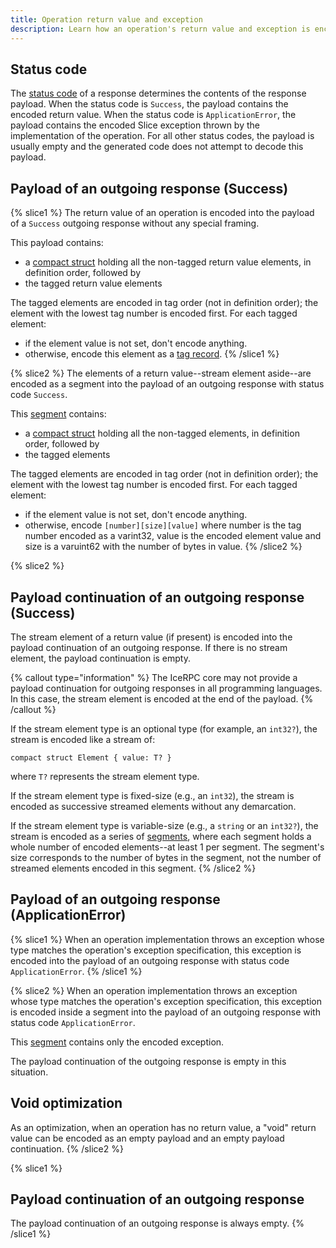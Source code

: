 ```yaml
---
title: Operation return value and exception
description: Learn how an operation's return value and exception is encoded with Slice.
---
```


## Status code

The [status code](../../icerpc-core/invocation/incoming-response#status-code) of a response determines the contents of
the response payload. When the status code is `Success`, the payload contains the encoded return value. When the status
code is `ApplicationError`, the payload contains the encoded Slice exception thrown by the implementation of the
operation. For all other status codes, the payload is usually empty and the generated code does not attempt to decode
this payload.

## Payload of an outgoing response (Success)

{% slice1 %}
The return value of an operation is encoded into the payload of a `Success` outgoing response without any special
framing.

This payload contains:

- a [compact struct](constructed-types#struct) holding all the non-tagged return value elements, in definition order,
    followed by
- the tagged return value elements

The tagged elements are encoded in tag order (not in definition order); the element with the lowest tag number is
encoded first. For each tagged element:

- if the element value is not set, don't encode anything.
- otherwise, encode this element as a [tag record](encoding-only-constructs#tag-record).
{% /slice1 %}

{% slice2 %}
The elements of a return value--stream element aside--are encoded as a segment into the payload of an outgoing response
with status code `Success`.

This [segment](encoding-only-constructs#segment) contains:

- a [compact struct](constructed-types#struct) holding all the non-tagged elements, in definition order,
    followed by
- the tagged elements

The tagged elements are encoded in tag order (not in definition order); the element with the lowest tag number is
encoded first. For each tagged element:

- if the element value is not set, don't encode anything.
- otherwise, encode `[number][size][value]` where number is the tag number encoded as a varint32, value is the encoded
element value and size is a varuint62 with the number of bytes in value.
{% /slice2 %}

{% slice2 %}

## Payload continuation of an outgoing response (Success)

The stream element of a return value (if present) is encoded into the payload continuation of an outgoing response. If
there is no stream element, the payload continuation is empty.

{% callout type="information" %}
The IceRPC core may not provide a payload continuation for outgoing responses in all programming languages. In this
case, the stream element is encoded at the end of the payload.
{% /callout %}

If the stream element type is an optional type (for example, an `int32?`), the stream is encoded like a stream of:

```slice
compact struct Element { value: T? }
```

where `T?` represents the stream element type.

If the stream element type is fixed-size (e.g., an `int32`), the stream is encoded as successive streamed elements
without any demarcation.

If the stream element type is variable-size (e.g., a `string` or an `int32?`), the stream is encoded as a series of
[segments](encoding-only-constructs#segment), where each segment holds a whole number of encoded elements--at
least 1 per segment. The segment's size corresponds to the number of bytes in the segment, not the number of streamed
elements encoded in this segment.
{% /slice2 %}

## Payload of an outgoing response (ApplicationError)

{% slice1 %}
When an operation implementation throws an exception whose type matches the operation's exception specification, this
exception is encoded into the payload of an outgoing response with status code `ApplicationError`.
{% /slice1 %}

{% slice2 %}
When an operation implementation throws an exception whose type matches the operation's exception specification, this
exception is encoded inside a segment into the payload of an outgoing response with status code `ApplicationError`.

This [segment](encoding-only-constructs#segment) contains only the encoded exception.

The payload continuation of the outgoing response is empty in this situation.

## Void optimization

As an optimization, when an operation has no return value, a "void" return value can be encoded as an empty payload and
an empty payload continuation.
{% /slice2 %}

{% slice1 %}

## Payload continuation of an outgoing response

The payload continuation of an outgoing response is always empty.
{% /slice1 %}
